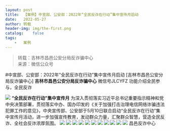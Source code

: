 ```yaml
---
layout:	post
title:	【案例】中宣部、公安部：2022年“全民反诈在行动”集中宣传月启动
date:	2022-05-27
author:	转载
header-img:	img/the-first.png
catalog:	false
tags:
	-	案例
---
```


<blockquote><p>转载：吉林市昌邑公安分局反诈骗中心<br>
来源：微信公众号</p></blockquote>

#中宣部、公安部：2022年“全民反诈在行动”集中宣传月启动
[吉林市昌邑公安分局反诈骗中心]
**吉林市昌邑公安分局反诈骗中心**
微信号JLCYFZ
功能介绍全民参与，全民反诈

![]({{site.baseurl}}/postimg/wOQ4aVtpQaIoB6xjmfzs9XrdpjCtcXVianh64MyLF8TTDjkkVbJ1EriaYmk4cu2VrX13h2prtXmFkkqPH0yASxgw.jpeg)
**“全民反诈在行动”集中宣传月**
为深入贯彻落实习近平总书记重要指示精神和党中央决策部署，贯彻落实中办、国办印发的《关于加强打击治理电信网络诈骗违法犯罪工作的意见》，中央宣传部、公安部于5月10日联合启动“全民反诈在行动”集中宣传月活动，进一步加强宣传教育，发动群众力量，汇聚群众智慧，营造全民反诈、全社会反诈浓厚氛围。
![]({{site.baseurl}}/postimg/jSC6UQZBSibpw1xYFO945eVBibc1kDdlXTyCV1kpq7XuJ6qs3dt4LEcpIp1hXsiblgb5eJsnqkqdY1mqmNZflFNBw.jpeg)
![]({{site.baseurl}}/postimg/jSC6UQZBSibpw1xYFO945eVBibc1kDdlXTgibta7LhBxl280ZOthvz5C5NmRib7mqh1UaneqRibLick6svPY6exM6nVg.jpeg)
![]({{site.baseurl}}/postimg/wOQ4aVtpQaIoB6xjmfzs9XrdpjCtcXViaNpwb52bGyaeHoMiag1AM82icGQQSHxD0K1drWeJTNtw5EYtRq8EXIPew.jpeg)
![]({{site.baseurl}}/postimg/wOQ4aVtpQaIoB6xjmfzs9XrdpjCtcXVia1yp44Th6sE4M7BFJ9Vlmv7gicnUCe47pK9mnlzAkRXy7xTr39z4upTA.jpeg)
![]({{site.baseurl}}/postimg/wOQ4aVtpQaIoB6xjmfzs9XrdpjCtcXViaQaMqWQ5Pe54SVcUczXic1J2El6FVDwCsOspVvGDE4LaECJVEIY5XEng.jpeg)
![]({{site.baseurl}}/postimg/wOQ4aVtpQaIoB6xjmfzs9XrdpjCtcXViabAbaUwKaoO5UlmOYF1cIJyYPCN7by9j6GWvqRRQbKLZWkQ2icRMNw1g.jpeg)
![]({{site.baseurl}}/postimg/wOQ4aVtpQaIoB6xjmfzs9XrdpjCtcXVia5TeDmPiaXltk1T6P6KSdIODFfahYo990vvgR9vAK4TqldZGX9w9RJKA.jpeg)
![]({{site.baseurl}}/postimg/wOQ4aVtpQaIoB6xjmfzs9XrdpjCtcXVia5SU5ib0jvKsPZ9B2ZHQtwvXGsQa4r1x1chPT512q3tmZ5seJ8smQZBg.jpeg)
![]({{site.baseurl}}/postimg/wOQ4aVtpQaIoB6xjmfzs9XrdpjCtcXViaeJ5O2f2oTDD3UGAXNIRPOJ3aGVlmicVcXkEOX0FAd2B6mMRHsTzuOqw.jpeg)
![]({{site.baseurl}}/postimg/wOQ4aVtpQaIoB6xjmfzs9XrdpjCtcXViacWzaa8wkIxZAS3sTZ8T6MJ00I8vok2ypaxX9XJZ2sTXz5hUDMUzDicQ.jpeg)
![]({{site.baseurl}}/postimg/7f48KExj8S5r2SoPGyAOBicw10ceBIVvVyAZKyXZwOMhprgf3NnMPSWTyzkYmZdk4yWdHpCzz9cCQXib3ubBvAOA.jpeg)
昌‍‍‍‍‍‍‍‍‍‍‍‍邑反诈中心
